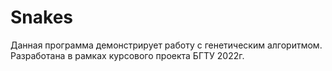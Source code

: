 # Snakes
Данная программа демонстрирует работу с генетическим алгоритмом. Разработана в рамках курсового проекта БГТУ 2022г.
